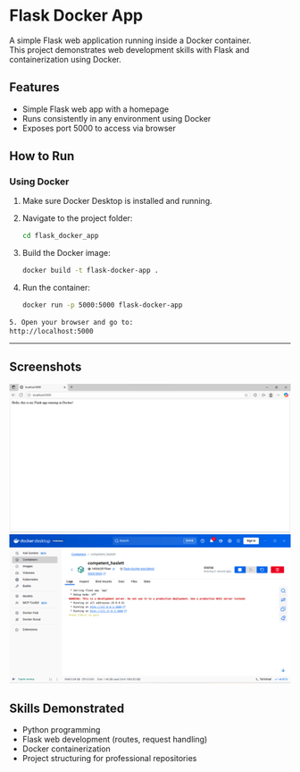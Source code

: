 # Flask Docker App

 A simple Flask web application running inside a Docker container.  
 This project demonstrates web development skills with Flask and containerization using Docker.

## Features
- Simple Flask web app with a homepage
- Runs consistently in any environment using Docker
- Exposes port 5000 to access via browser

## How to Run

### Using Docker
1. Make sure Docker Desktop is installed and running.
2. Navigate to the project folder:
   ```bash
   cd flask_docker_app
   ```

3. Build the Docker image:
   ```bash
   docker build -t flask-docker-app .
   ```
 
4. Run the container:
   ```bash
   docker run -p 5000:5000 flask-docker-app
   ```

```
5. Open your browser and go to:
http://localhost:5000
```


---
## Screenshots
![Flask App in Browser](screenshots/flask_browser_view.png)  
![Docker Container Running](screenshots/docker_container_running.png)

## Skills Demonstrated
- Python programming
- Flask web development (routes, request handling)
- Docker containerization
- Project structuring for professional repositories







